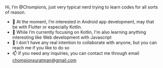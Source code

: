 Hi, I’m @Chompions, just very typical nerd trying to learn codes for all sorts of reason. 

- 👀 At the moment, I’m interested in Android app development, may that be with Flutter or especially Kotlin. 
- 🌱 While I’m currently focusing on Kotlin, I'm also learning anything interesting like Web development with Javascript
- 💞️ I don't have any real intention to collaborate with anyone, but you can reach me if you like to do so 
- 📫 If you need any inquiries, you can contact me through email chompionsuratman@gmail.com

